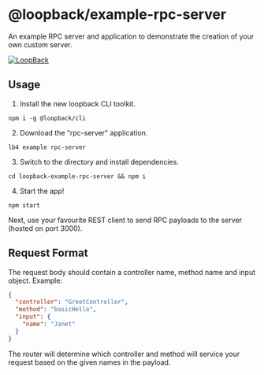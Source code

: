 # @loopback/example-rpc-server

An example RPC server and application to demonstrate the creation of your
own custom server.

[![LoopBack](http://loopback.io/images/overview/powered-by-LB-xs.png)](http://loopback.io/)

## Usage

1. Install the new loopback CLI toolkit.
```
npm i -g @loopback/cli
```

2. Download the "rpc-server" application.
```
lb4 example rpc-server
```

3. Switch to the directory and install dependencies.
```
cd loopback-example-rpc-server && npm i
```

4. Start the app!
```
npm start
```

Next, use your favourite REST client to send RPC payloads to the server
(hosted on port 3000).

## Request Format

The request body should contain a controller name, method name and input object.
Example:
```json
{
  "controller": "GreetController",
  "method": "basicHello",
  "input": {
    "name": "Janet"
  }
}
```
The router will determine which controller and method will service your request
based on the given names in the payload.


